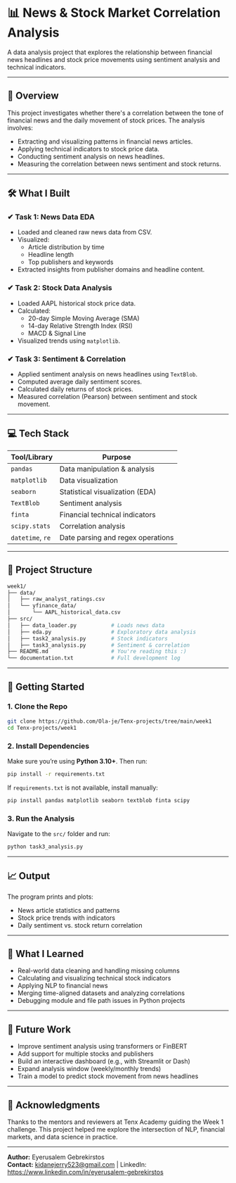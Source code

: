 # 📊 News & Stock Market Correlation Analysis

A data analysis project that explores the relationship between financial news headlines and stock price movements using sentiment analysis and technical indicators.

---

## 📌 Overview

This project investigates whether there's a correlation between the tone of financial news and the daily movement of stock prices. The analysis involves:

- Extracting and visualizing patterns in financial news articles.
- Applying technical indicators to stock price data.
- Conducting sentiment analysis on news headlines.
- Measuring the correlation between news sentiment and stock returns.

---

## 🛠 What I Built

### ✔ Task 1: News Data EDA
- Loaded and cleaned raw news data from CSV.
- Visualized:
  - Article distribution by time
  - Headline length
  - Top publishers and keywords
- Extracted insights from publisher domains and headline content.

### ✔ Task 2: Stock Data Analysis
- Loaded AAPL historical stock price data.
- Calculated:
  - 20-day Simple Moving Average (SMA)
  - 14-day Relative Strength Index (RSI)
  - MACD & Signal Line
- Visualized trends using `matplotlib`.

### ✔ Task 3: Sentiment & Correlation
- Applied sentiment analysis on news headlines using `TextBlob`.
- Computed average daily sentiment scores.
- Calculated daily returns of stock prices.
- Measured correlation (Pearson) between sentiment and stock movement.

---

## 💻 Tech Stack

| Tool/Library       | Purpose                                 |
|--------------------|------------------------------------------|
| `pandas`           | Data manipulation & analysis             |
| `matplotlib`       | Data visualization                       |
| `seaborn`          | Statistical visualization (EDA)          |
| `TextBlob`         | Sentiment analysis                       |
| `finta`            | Financial technical indicators           |
| `scipy.stats`      | Correlation analysis                     |
| `datetime`, `re`   | Date parsing and regex operations        |

---

## 📂 Project Structure

```bash
week1/
├── data/
│   ├── raw_analyst_ratings.csv
│   └── yfinance_data/
│       └── AAPL_historical_data.csv
├── src/
│   ├── data_loader.py           # Loads news data
│   ├── eda.py                   # Exploratory data analysis
│   ├── task2_analysis.py        # Stock indicators
│   ├── task3_analysis.py        # Sentiment & correlation
├── README.md                    # You're reading this :)
└── documentation.txt            # Full development log
```

---

## 🚀 Getting Started

### 1. Clone the Repo
```bash
git clone https://github.com/Ola-je/Tenx-projects/tree/main/week1
cd Tenx-projects/week1
```

### 2. Install Dependencies
Make sure you’re using **Python 3.10+**. Then run:
```bash
pip install -r requirements.txt
```

If `requirements.txt` is not available, install manually:
```bash
pip install pandas matplotlib seaborn textblob finta scipy
```

### 3. Run the Analysis
Navigate to the `src/` folder and run:
```bash
python task3_analysis.py
```

---

## 📈 Output

The program prints and plots:
- News article statistics and patterns
- Stock price trends with indicators
- Daily sentiment vs. stock return correlation

---

## 🧠 What I Learned

- Real-world data cleaning and handling missing columns
- Calculating and visualizing technical stock indicators
- Applying NLP to financial news
- Merging time-aligned datasets and analyzing correlations
- Debugging module and file path issues in Python projects

---

## 🔮 Future Work

- Improve sentiment analysis using transformers or FinBERT
- Add support for multiple stocks and publishers
- Build an interactive dashboard (e.g., with Streamlit or Dash)
- Expand analysis window (weekly/monthly trends)
- Train a model to predict stock movement from news headlines

---

## 🙌 Acknowledgments

Thanks to the mentors and reviewers at Tenx Academy guiding the Week 1 challenge. This project helped me explore the intersection of NLP, financial markets, and data science in practice.

---

**Author:** Eyerusalem Gebrekirstos  
**Contact:** kidanejerry523@gmail.com | LinkedIn: https://www.linkedin.com/in/eyerusalem-gebrekirstos
